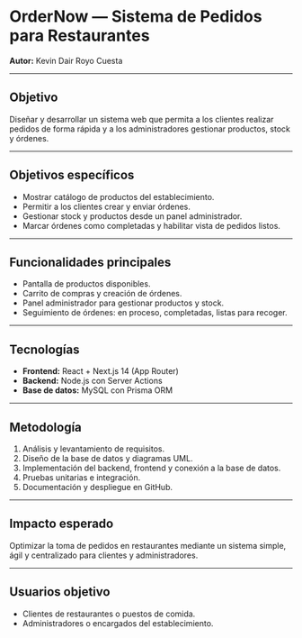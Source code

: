 # OrderNow — Sistema de Pedidos para Restaurantes
**Autor:** Kevin Dair Royo Cuesta  

---

## Objetivo  
Diseñar y desarrollar un sistema web que permita a los clientes realizar pedidos de forma rápida y a los administradores gestionar productos, stock y órdenes.  

---

## Objetivos específicos  
- Mostrar catálogo de productos del establecimiento.  
- Permitir a los clientes crear y enviar órdenes.  
- Gestionar stock y productos desde un panel administrador.  
- Marcar órdenes como completadas y habilitar vista de pedidos listos.  

---

## Funcionalidades principales  
- Pantalla de productos disponibles.  
- Carrito de compras y creación de órdenes.  
- Panel administrador para gestionar productos y stock.  
- Seguimiento de órdenes: en proceso, completadas, listas para recoger.  

---

## Tecnologías  
- **Frontend:** React + Next.js 14 (App Router)  
- **Backend:** Node.js con Server Actions  
- **Base de datos:** MySQL con Prisma ORM  

---

## Metodología  
1. Análisis y levantamiento de requisitos.  
2. Diseño de la base de datos y diagramas UML.  
3. Implementación del backend, frontend y conexión a la base de datos.  
4. Pruebas unitarias e integración.  
5. Documentación y despliegue en GitHub.  

---

## Impacto esperado  
Optimizar la toma de pedidos en restaurantes mediante un sistema simple, ágil y centralizado para clientes y administradores.  

---

## Usuarios objetivo  
- Clientes de restaurantes o puestos de comida.  
- Administradores o encargados del establecimiento.  




